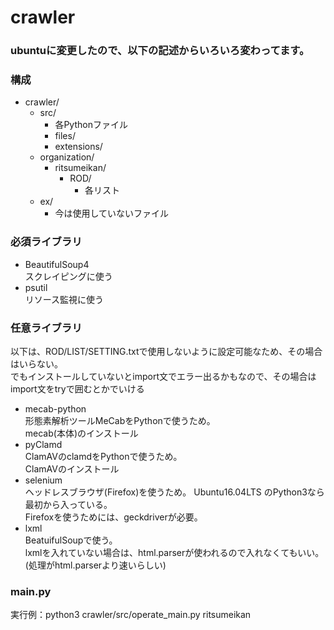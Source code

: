 # crawler

### ubuntuに変更したので、以下の記述からいろいろ変わってます。  


### 構成
* crawler/  
  * src/  
    * 各Pythonファイル  
    * files/
    * extensions/
  * organization/  
    * ritsumeikan/  
      * ROD/  
        * 各リスト  
  * ex/  
    * 今は使用していないファイル
      
### 必須ライブラリ
* BeautifulSoup4  
 スクレイピングに使う  
* psutil  
 リソース監視に使う  

### 任意ライブラリ
以下は、ROD/LIST/SETTING.txtで使用しないように設定可能なため、その場合はいらない。  
でもインストールしていないとimport文でエラー出るかもなので、その場合はimport文をtryで囲むとかでいける  
* mecab-python  
 形態素解析ツールMeCabをPythonで使うため。  
 mecab(本体)のインストール
* pyClamd  
 ClamAVのclamdをPythonで使うため。  
 ClamAVのインストール 
* selenium  
 ヘッドレスブラウザ(Firefox)を使うため。 
 Ubuntu16.04LTS のPython3なら最初から入っている。  
 Firefoxを使うためには、geckdriverが必要。
* lxml  
 BeatuifulSoupで使う。  
 lxmlを入れていない場合は、html.parserが使われるので入れなくてもいい。(処理がhtml.parserより速いらしい)  

### main.py  
実行例：python3 crawler/src/operate_main.py  ritsumeikan

